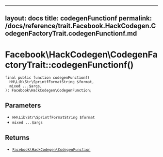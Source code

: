 
***

layout: docs
title: codegenFunctionf
permalink: /docs/reference/trait.Facebook.HackCodegen.CodegenFactoryTrait.codegenFunctionf.md
---







# Facebook\\HackCodegen\\CodegenFactoryTrait::codegenFunctionf()




``` Hack
final public function codegenFunctionf(
  HH\Lib\Str\SprintfFormatString $format,
  mixed ...$args,
): Facebook\HackCodegen\CodegenFunction;
```




## Parameters




* ` HH\Lib\Str\SprintfFormatString $format `
* ` mixed ...$args `




## Returns




- [` Facebook\HackCodegen\CodegenFunction `](<class.Facebook.HackCodegen.CodegenFunction.md>)